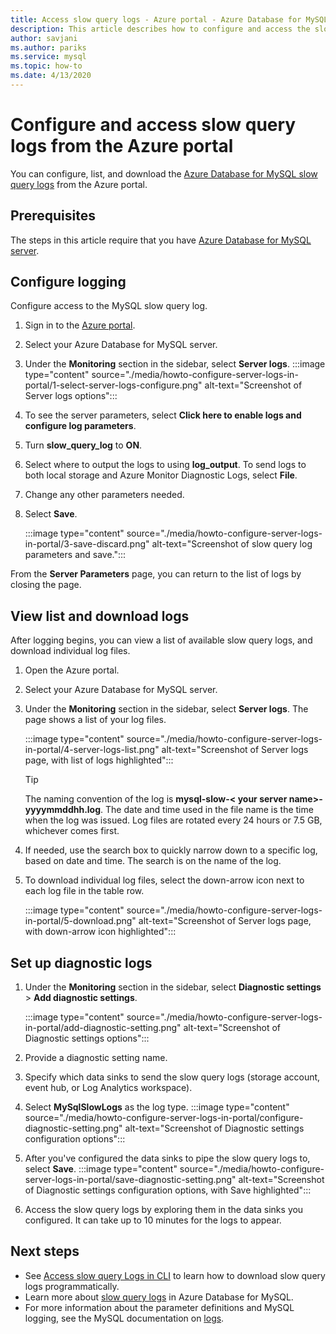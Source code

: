 ```yaml
---
title: Access slow query logs - Azure portal - Azure Database for MySQL
description: This article describes how to configure and access the slow logs in Azure Database for MySQL from the Azure portal.
author: savjani
ms.author: pariks
ms.service: mysql
ms.topic: how-to
ms.date: 4/13/2020
---
```


# Configure and access slow query logs from the Azure portal

You can configure, list, and download the [Azure Database for MySQL slow query logs](concepts-server-logs.md) from the Azure portal.

## Prerequisites
The steps in this article require that you have [Azure Database for MySQL server](quickstart-create-mysql-server-database-using-azure-portal.md).

## Configure logging
Configure access to the MySQL slow query log. 

1. Sign in to the [Azure portal](https://portal.azure.com/).

2. Select your Azure Database for MySQL server.

3. Under the **Monitoring** section in the sidebar, select **Server logs**. 
   :::image type="content" source="./media/howto-configure-server-logs-in-portal/1-select-server-logs-configure.png" alt-text="Screenshot of Server logs options":::

4. To see the server parameters, select **Click here to enable logs and configure log parameters**.

5. Turn **slow_query_log** to **ON**.

6. Select where to output the logs to using **log_output**. To send logs to both local storage and Azure Monitor Diagnostic Logs, select **File**. 

7. Change any other parameters needed. 

8. Select **Save**. 

   :::image type="content" source="./media/howto-configure-server-logs-in-portal/3-save-discard.png" alt-text="Screenshot of slow query log parameters and save.":::

From the **Server Parameters** page, you can return to the list of logs by closing the page.

## View list and download logs
After logging begins, you can view a list of available slow query logs, and download individual log files.

1. Open the Azure portal.

2. Select your Azure Database for MySQL server.

3. Under the **Monitoring** section in the sidebar, select **Server logs**. The page shows a list of your log files.

   :::image type="content" source="./media/howto-configure-server-logs-in-portal/4-server-logs-list.png" alt-text="Screenshot of Server logs page, with list of logs highlighted":::

   > [!TIP]
   > The naming convention of the log is **mysql-slow-< your server name>-yyyymmddhh.log**. The date and time used in the file name is the time when the log was issued. Log files are rotated every 24 hours or 7.5 GB, whichever comes first. 

4. If needed, use the search box to quickly narrow down to a specific log, based on date and time. The search is on the name of the log.

5. To download individual log files, select the down-arrow icon next to each log file in the table row.

   :::image type="content" source="./media/howto-configure-server-logs-in-portal/5-download.png" alt-text="Screenshot of Server logs page, with down-arrow icon highlighted":::

## Set up diagnostic logs

1. Under the **Monitoring** section in the sidebar, select **Diagnostic settings** > **Add diagnostic settings**.

   :::image type="content" source="./media/howto-configure-server-logs-in-portal/add-diagnostic-setting.png" alt-text="Screenshot of Diagnostic settings options":::

1. Provide a diagnostic setting name.

1. Specify which data sinks to send the slow query logs (storage account, event hub, or Log Analytics workspace).

1. Select **MySqlSlowLogs** as the log type.
:::image type="content" source="./media/howto-configure-server-logs-in-portal/configure-diagnostic-setting.png" alt-text="Screenshot of Diagnostic settings configuration options":::

1. After you've configured the data sinks to pipe the slow query logs to, select **Save**.
:::image type="content" source="./media/howto-configure-server-logs-in-portal/save-diagnostic-setting.png" alt-text="Screenshot of Diagnostic settings configuration options, with Save highlighted":::

1. Access the slow query logs by exploring them in the data sinks you configured. It can take up to 10 minutes for the logs to appear.

## Next steps
- See [Access slow query Logs in CLI](howto-configure-server-logs-in-cli.md) to learn how to download slow query logs programmatically.
- Learn more about [slow query logs](concepts-server-logs.md) in Azure Database for MySQL.
- For more information about the parameter definitions and MySQL logging, see the MySQL documentation on [logs](https://dev.mysql.com/doc/refman/5.7/en/slow-query-log.html).